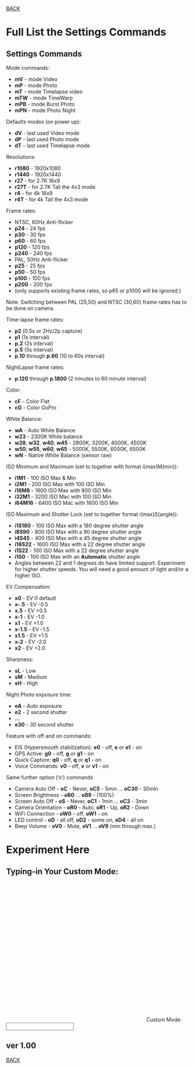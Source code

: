 <script src="../jquery.min.js"></script>
<script src="../qrcodeborder.js"></script>
<style>
        #qrcode{
            height: 380px;
            width: 380px;
            margin: 0px;
        }
        div{
            height: 380px;
            width: 380px;
            margin: 0px;
            display: inline-block;
        }
</style>

[BACK](..)
# Full List the Settings Commands

## Settings Commands
Mode commands: 
 * **mV** - mode Video
 * **mP** - mode Photo
 * **mT** - mode Timelapse video
 * **mTW** - mode TimeWarp
 * **mPB** - mode Burst Photo 
 * **mPN** - mode Photo Night
 
Defaults modes (on power up): 
 * **dV** - last used Video mode
 * **dP** - last used Photo mode
 * **dT** - last used Timelapse mode
  
Resolutions: 
 * **r1080** - 1920x1080
 * **r1440** - 1920x1440
 * **r27** - for 2.7K 16x9
 * **r27T** - for 2.7K Tall the 4x3 mode
 * **r4** - for 4k 16x9
 * **r4T** - for 4k Tall the 4x3 mode

Frame rates: 
 * NTSC, 60Hz Anti-flicker
 * **p24** - 24 fps
 * **p30** - 30 fps
 * **p60** - 60 fps
 * **p120** - 120 fps
 * **p240** - 240 fps
 * PAL, 50Hz Anti-flicker
 * **p25** - 25 fps
 * **p50** - 50 fps
 * **p100** - 100 fps
 * **p200** - 200 fps
 * (only supports existing frame rates, so p65 or p1000 will be ignored.)

Note: Switching between PAL (25,50) and NTSC (30,60) frame rates has to be done on camera.

Time-lapse frame rates: 
 * **p2** (0.5s or 2Hz/2p capture)
 * **p1** (1s interval)
 * **p.2** (2s interval) 
 * **p.5** (5s interval) 
 * **p.10** through **p.60** (10 to 60s interval)

NightLapse frame rates: 
 * **p.120** through **p.1800** (2 minutes to 60 minute interval)

Color: 
 * **cF** - Color Flat
 * **cG** - Color GoPro

White Balance: 
 * **wA** - Auto White Balance
 * **w23** - 2300K While balance
 * **w28**, **w32**, **w40**, **w45**  - 2800K, 3200K, 4000K, 4500K
 * **w50**, **w55**, **w60**, **w65**  - 5000K, 5500K, 6000K, 6500K
 * **wN** - Native White Balance (sensor raw)

ISO Minimum and Maximum (set to together with format i(max)M(min)): 
 * **i1M1** - 100 ISO Max & Min
 * **i2M1** - 200 ISO Max with 100 ISO Min
 * **i16M8** - 1600 ISO Max with 800 ISO Min
 * **i32M1**  - 3200 ISO Mac with 100 ISO Min
 * **i64M16**  - 6400 ISO Mac with 1600 ISO Min

ISO Maximum and Shutter Lock (set to together format i(max)S(angle)): 
 * **i1S180** - 100 ISO Max with a 180 degree shutter angle
 * **i8S90** - 800 ISO Max with a 90 degree shutter angle
 * **i4S45** - 400 ISO Max with a 45 degree shutter angle
 * **i16S22** - 1600 ISO Max with a 22 degree shutter angle
 * **i1S22** - 100 ISO Max with a 22 degree shutter angle
 * **i1S0** - 100 ISO Max with an **Automatic** shutter angle
 * Angles between 22 and 1 degrees do have limited support. Experiment for higher shutter speeds.  You will need a good amount of light and/or a higher ISO.

EV Compensation: 
 * **x0** - EV 0 default
 * **x-.5** - EV -0.5
 * **x.5** - EV +0.5
 * **x-1** - EV -1.0
 * **x1** - EV +1.0
 * **x-1.5** - EV -1.5
 * **x1.5** - EV +1.5
 * **x-2** - EV -2.0 
 * **x2** - EV +2.0
 
Sharpness: 
 * **sL** - Low
 * **sM** - Medium
 * **sH** - High
 
Night Photo exposure time: 
 * **eA** - Auto exposure
 * **e2** - 2 second shutter
 * **…** 
 * **e30** - 30 second shutter

Feature with off and on commands:

- EIS (Hypersmooth stabilization): **e0** - off, **e** or **e1** - on
- GPS Active: **g0** - off, **g** or **g1** - on
- Quick Capture: **q0** - off, **q** or **q1** - on
- Voice Commands: **v0** - off, **v** or **v1** - on

Same further option (‘o’) commands

- Camera Auto Off - **oC** - Never, **oC5** - 5min ... **oC30** - 30min
- Screen Brightness - **oB0** … **oB9** - (100%)
- Screen Auto Off - **oS** - Never, **oC1** - 1min ... **oC3** - 3min
- Camera Orientation - **oR0** - Auto, **oR1** - Up, **oR2** - Down
- WiFi Connection - **oW0** - off, **oW1** - on
- LED control - **oD** - all off, **oD2** - some on, **oD4** - all on
- Beep Volume - **oV0** - Mute, **oV1** ... **oV9** (min through max.)


# Experiment Here
## Typing-in Your Custom Mode:

<div id="qrcode"></div>
Custom Mode: <input type="text" id="tryit" value=""><br>


## ver 1.00
[BACK](..)


<script>
var once = true;
var qrcode;
var cmd = "";

function makeQR() {	
  if(once == true)
  {
    qrcode = new QRCode(document.getElementById("qrcode"), 
    {
      text : "\"Try It\"",
      width : 400,
      height : 400,
      correctLevel : QRCode.CorrectLevel.M
    });
    once = false;
  }
}

function timeLoop()
{
  if(document.getElementById("tryit") != null)
  {
    cmd = document.getElementById("tryit").value;
  }
  else
  {
    cmd = "";
  }

  qrcode.clear(); 
  qrcode.makeCode(cmd);
  var t = setTimeout(timeLoop, 50);
}

function myReloadFunction() {
  location.reload();
}

makeQR();
timeLoop();

</script>
